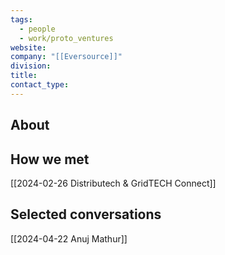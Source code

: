```yaml
---
tags:
  - people
  - work/proto_ventures
website: 
company: "[[Eversource]]"
division: 
title: 
contact_type:
---
```

## About


## How we met
[[2024-02-26 Distributech & GridTECH Connect]]

## Selected conversations
[[2024-04-22 Anuj Mathur]]
